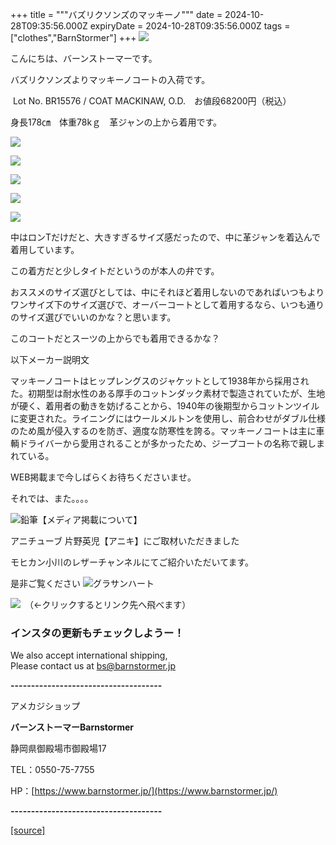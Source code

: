 +++
title = """バズリクソンズのマッキーノ"""
date = 2024-10-28T09:35:56.000Z
expiryDate = 2024-10-28T09:35:56.000Z
tags = ["clothes","BarnStormer"]
+++
[![](https://stat.ameba.jp/user_images/20231023/16/barnstormer-go/b2/03/p/o0420015015354743273.png)](https://ameblo.jp/barnstormer-go/entry-12825670498.html)

こんにちは、バーンストーマーです。

バズリクソンズよりマッキーノコートの入荷です。

 Lot No. BR15576 / COAT MACKINAW, O.D.　お値段68200円（税込）

身長178㎝　体重78kｇ　革ジャンの上から着用です。

[![](https://stat.ameba.jp/user_images/20241028/18/barnstormer-go/ff/a1/j/o0466070015503312462.jpg)](https://stat.ameba.jp/user_images/20241028/18/barnstormer-go/ff/a1/j/o0466070015503312462.jpg)

[![](https://stat.ameba.jp/user_images/20241028/18/barnstormer-go/d1/7b/j/o0466070015503312463.jpg)](https://stat.ameba.jp/user_images/20241028/18/barnstormer-go/d1/7b/j/o0466070015503312463.jpg)

[![](https://stat.ameba.jp/user_images/20241028/18/barnstormer-go/e2/47/j/o0466070015503312465.jpg)](https://stat.ameba.jp/user_images/20241028/18/barnstormer-go/e2/47/j/o0466070015503312465.jpg)

[![](https://stat.ameba.jp/user_images/20241028/18/barnstormer-go/07/a8/j/o0466070015503312466.jpg)](https://stat.ameba.jp/user_images/20241028/18/barnstormer-go/07/a8/j/o0466070015503312466.jpg)

[![](https://stat.ameba.jp/user_images/20241028/18/barnstormer-go/70/17/j/o0466070015503312467.jpg)](https://stat.ameba.jp/user_images/20241028/18/barnstormer-go/70/17/j/o0466070015503312467.jpg)

中はロンTだけだと、大きすぎるサイズ感だったので、中に革ジャンを着込んで着用しています。

この着方だと少しタイトだというのが本人の弁です。

おススメのサイズ選びとしては、中にそれほど着用しないのであればいつもよりワンサイズ下のサイズ選びで、オーバーコートとして着用するなら、いつも通りのサイズ選びでいいのかな？と思います。

このコートだとスーツの上からでも着用できるかな？

以下メーカー説明文

マッキーノコートはヒップレングスのジャケットとして1938年から採用された。初期型は耐水性のある厚手のコットンダック素材で製造されていたが、生地が硬く、着用者の動きを妨げることから、1940年の後期型からコットンツイルに変更された。ライニングにはウールメルトンを使用し、前合わせがダブル仕様のため風が侵入するのを防ぎ、適度な防寒性を誇る。マッキーノコートは主に車輌ドライバーから愛用されることが多かったため、ジープコートの名称で親しまれている。

WEB掲載まで今しばらくお待ちくださいませ。

それでは、また。。。。

![鉛筆](https://stat100.ameba.jp/blog/ucs/img/char/char3/519.png)【メディア掲載について】

アニチューブ 片野英児【アニキ】にご取材いただきました

モヒカン小川のレザーチャンネルにてご紹介いただいてます。

是非ご覧ください ![グラサンハート](https://stat100.ameba.jp/blog/ucs/img/char/char3/148.png)

[![](https://stat.ameba.jp/user_images/20230412/16/barnstormer-go/6a/23/p/o0108010815269242493.png)](https://www.instagram.com/barnstormer_daily/)　（←クリックするとリンク先へ飛べます）

### インスタの更新もチェックしようー！

We also accept international shipping,  
Please contact us at bs@barnstormer.jp

**\-------------------------------------**

アメカジショップ

**バーンストーマーBarnstormer**

静岡県御殿場市御殿場17

TEL：0550-75-7755

HP：[https://www.barnstormer.jp/](https://www.barnstormer.jp/)

**\-------------------------------------**

[[source]](https://ameblo.jp/barnstormer-go/entry-12872942306.html)
